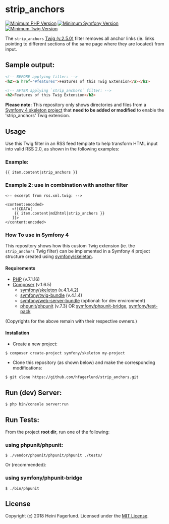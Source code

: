 # strip_anchors

[![Minimum PHP Version](https://img.shields.io/badge/php-%3E%3D%207.1-%238892bf.svg?style=flat-square)](https://php.net/) [![Minimum Symfony Version](https://img.shields.io/badge/symfony-%3E%3D%204.1-%2332a0d6.svg?style=flat-square)](https://github.com/symfony/symfony/) [![Minimum Twig Version](https://img.shields.io/badge/twig-%3E%3D%202.5-%238e9e21.svg?style=flat-square)](https://github.com/twigphp/Twig/)

The `strip_anchors` [Twig (v.2.5.0)](https://github.com/twigphp/Twig/) filter removes all anchor links (ie. links pointing to different sections of the same page where they are located) from input.

## Sample output:

```html
<!-- BEFORE applying filter: -->
<h2><a href="#features">Features of this Twig Extension</a></h2>

<!-- AFTER applying `strip_anchors` filter: -->
<h2>Features of this Twig Extension</h2>
```

**Please note:** This repository only shows directories and files from a [Symfony 4 skeleton project](https://github.com/hfagerlund/strip_anchors#how-to-use-in-symfony-4) that **need to be added or modified** to enable the 'strip_anchors' Twig extension.

## Usage
Use this Twig filter in an RSS feed template to help transform HTML input into valid RSS 2.0, as shown in the following examples:

### Example:
```
{{ item.content|strip_anchors }}
```

### Example 2: use in combination with another filter
```
<-- excerpt from rss.xml.twig: -->

<content:encoded>
   <![CDATA[
    {{ item.content|md2html|strip_anchors }}
   ]]>
</content:encoded>
```

### How To use in Symfony 4
This repository shows how this custom Twig extension (ie. the `strip_anchors` Twig filter) can be implemented in a Symfony 4 project structure created using [symfony/skeleton](https://symfony.com/doc/current/best_practices/creating-the-project.html).

#### Requirements
* [PHP](https://php.net/) (v.7.1.16)
* [Composer](https://getcomposer.org/) (v.1.6.5)
  * [symfony/skeleton](https://github.com/symfony/skeleton) (v.4.1.4.2)
  * [symfony/twig-bundle](https://github.com/symfony/twig-bundle) (v.4.1.4)
  * [symfony/web-server-bundle](https://github.com/symfony/web-server-bundle) (optional: for dev environment)
  * [phpunit/phpunit](https://packagist.org/packages/phpunit/phpunit) (v.7.3) OR [symfony/phpunit-bridge](https://github.com/symfony/phpunit-bridge), [symfony/test-pack](https://github.com/symfony/test-pack)

(Copyrights for the above remain with their respective owners.)

#### Installation
* Create a new project:
```
$ composer create-project symfony/skeleton my-project
```

* Clone this repository (as shown below) and make the corresponding modifications:

```
$ git clone https://github.com/hfagerlund/strip_anchors.git
```

## Run (dev) Server:

```
$ php bin/console server:run
```

## Run Tests:
From the project **root dir**, run one of the following:

### using phpunit/phpunit:
```
$ ./vendor/phpunit/phpunit/phpunit ./tests/
```

Or (recommended):
### using symfony/phpunit-bridge
```
$ ./bin/phpunit
```

## License
Copyright (c) 2018 Heini Fagerlund. Licensed under the [MIT License](https://github.com/hfagerlund/strip_anchors/blob/master/LICENSE).

